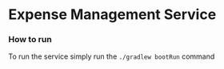 # Expense Management Service

### How to run
To run the service simply run the `./gradlew bootRun` command